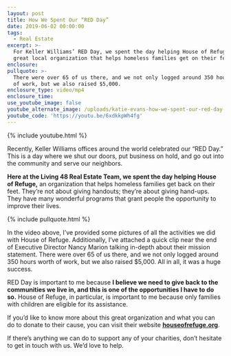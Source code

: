```yaml
---
layout: post
title: How We Spent Our “RED Day”
date: 2019-06-02 00:00:00
tags:
  - Real Estate
excerpt: >-
  For Keller Williams’ RED Day, we spent the day helping House of Refuge, a
  great local organization that helps homeless families get on their feet.
enclosure:
pullquote: >-
  There were over 65 of us there, and we not only logged around 350 hours worth
  of work, but we also raised $5,000.
enclosure_type: video/mp4
enclosure_time:
use_youtube_image: false
youtube_alternate_image: /uploads/katie-evans-how-we-spent-our-red-day-yt.jpg
youtube_code: 'https://youtu.be/6xdkkpWh4fg'
---
```


{% include youtube.html %}

Recently, Keller Williams offices around the world celebrated our “RED Day.” This is a day where we shut our doors, put business on hold, and go out into the community and serve our neighbors.&nbsp;

**Here at the Living 48 Real Estate Team, we spent the day helping House of Refuge,** an organization that helps homeless families get back on their feet. They’re not about giving handouts; they’re about giving hand-ups. They have many wonderful programs that grant people the opportunity to improve their lives.

{% include pullquote.html %}

In the video above, I’ve provided some pictures of all the activities we did with House of Refuge. Additionally, I’ve attached a quick clip near the end of Executive Director Nancy Marion talking in-depth about their mission statement. There were over 65 of us there, and we not only logged around 350 hours worth of work, but we also raised $5,000. All in all, it was a huge success.&nbsp;

RED Day is important to me because **I believe we need to give back to the communities we live in, and this is one of the opportunities I have to do so.** House of Refuge, in particular, is important to me because only families with children are eligible for its assistance.&nbsp;

If you’d like to know more about this great organization and what you can do to donate to their cause, you can visit their website **<u><a target="_blank" href="http://houseofrefuge.org/?v=7516fd43adaa">houseofrefuge.org</a></u>**.

If there’s anything we can do to support any of your charities, don’t hesitate to get in touch with us. We’d love to help.&nbsp;<br>&nbsp;